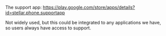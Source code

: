 The support app: https://play.google.com/store/apps/details?id=stellar.phone.supportapp

Not widely used, but this could be integrated to any applications we have, so users always have access to support.

